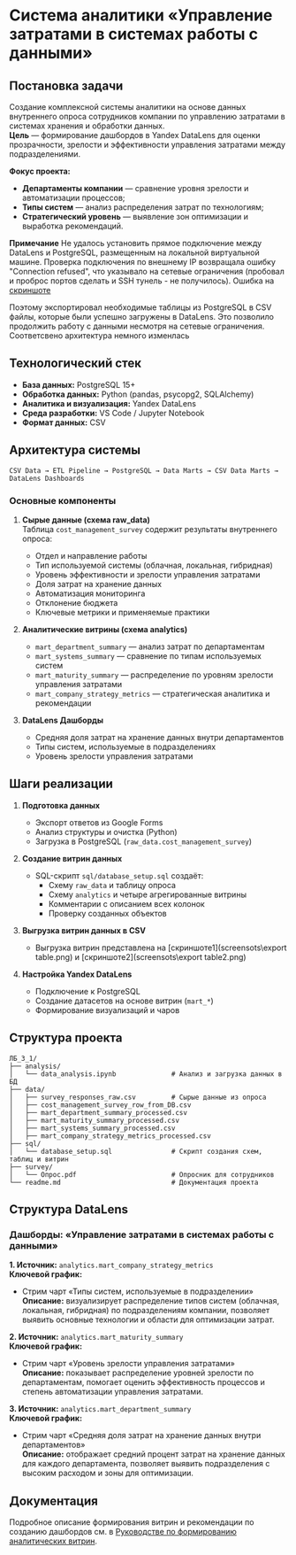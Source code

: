 # Система аналитики «Управление затратами в системах работы с данными»

## Постановка задачи

Создание комплексной системы аналитики на основе данных внутреннего опроса сотрудников компании по управлению затратами в системах хранения и обработки данных.  
**Цель** — формирование дашбордов в Yandex DataLens для оценки прозрачности, зрелости и эффективности управления затратами между подразделениями.

**Фокус проекта:**

- **Департаменты компании** — сравнение уровня зрелости и автоматизации процессов;  
- **Типы систем** — анализ распределения затрат по технологиям;  
- **Стратегический уровень** — выявление зон оптимизации и выработка рекомендаций.

**Примечание** 
Не удалось установить прямое подключение между DataLens и PostgreSQL, размещенным на локальной виртуальной машине. 
Проверка подключения по внешнему IP возвращала ошибку "Connection refused", что указывало на сетевые ограничения (пробовал и проброс портов сделать и SSH тунель - не получилось). Ошибка на [скриншоте](screenshots/error.png)

Поэтому экспортировал необходимые таблицы из PostgreSQL в CSV файлы, которые были успешно загружены в DataLens. 
Это позволило продолжить работу с данными несмотря на сетевые ограничения. 
Соответсвено архитектура немного изменлась


## Технологический стек

- **База данных:** PostgreSQL 15+  
- **Обработка данных:** Python (pandas, psycopg2, SQLAlchemy)  
- **Аналитика и визуализация:** Yandex DataLens  
- **Среда разработки:** VS Code / Jupyter Notebook  
- **Формат данных:** CSV  

## Архитектура системы
```
CSV Data → ETL Pipeline → PostgreSQL → Data Marts → CSV Data Marts → DataLens Dashboards
```
### Основные компоненты

1. **Сырые данные (схема raw_data)**  
   Таблица `cost_management_survey` содержит результаты внутреннего опроса:  
   - Отдел и направление работы  
   - Тип используемой системы (облачная, локальная, гибридная)  
   - Уровень эффективности и зрелости управления затратами  
   - Доля затрат на хранение данных  
   - Автоматизация мониторинга  
   - Отклонение бюджета  
   - Ключевые метрики и применяемые практики  

2. **Аналитические витрины (схема analytics)**  
   - `mart_department_summary` — анализ затрат по департаментам  
   - `mart_systems_summary` — сравнение по типам используемых систем  
   - `mart_maturity_summary` — распределение по уровням зрелости управления затратами  
   - `mart_company_strategy_metrics` — стратегическая аналитика и рекомендации  

3. **DataLens Дашборды**  
   - Средняя доля затрат на хранение данных внутри департаментов  
   - Типы систем, используемые в подразделениях  
   - Уровень зрелости управления затратами  

## Шаги реализации

1. **Подготовка данных**  
   - Экспорт ответов из Google Forms  
   - Анализ структуры и очистка (Python)  
   - Загрузка в PostgreSQL (`raw_data.cost_management_survey`)  

2. **Создание витрин данных**  
   - SQL-скрипт `sql/database_setup.sql` создаёт:  
     - Схему `raw_data` и таблицу опроса  
     - Схему `analytics` и четыре агрегированные витрины  
     - Комментарии с описанием всех колонок  
     - Проверку созданных объектов
       
3. **Выгрузка витрин данных в CSV**
     - Выгрузка витрин представлена на [скриншоте1](screensots\export table.png) и [скриншоте2](screensots\export table2.png) 
       
5. **Настройка Yandex DataLens**  
   - Подключение к PostgreSQL  
   - Создание датасетов на основе витрин (`mart_*`)  
   - Формирование визуализаций и чаров  

## Структура проекта

```
ЛБ_3_1/
├── analysis/
│   └── data_analysis.ipynb              # Анализ и загрузка данных в БД
├── data/
│   ├── survey_responses_raw.csv         # Сырые данные из опроса
│   ├── cost_management_survey_row_from_DB.csv
│   ├── mart_department_summary_processed.csv
│   ├── mart_maturity_summary_processed.csv
│   ├── mart_systems_summary_processed.csv
│   ├── mart_company_strategy_metrics_processed.csv
├── sql/
│   └── database_setup.sql               # Скрипт создания схем, таблиц и витрин
├── survey/
│   └── Опрос.pdf                        # Опросник для сотрудников
└── readme.md                            # Документация проекта
```

## Структура DataLens

### Дашборды: «Управление затратами в системах работы с данными»

**1. Источник:** `analytics.mart_company_strategy_metrics`  
**Ключевой график:**  
- Стрим чарт «Типы систем, используемые в подразделении»  
**Описание:** визуализирует распределение типов систем (облачная, локальная, гибридная) по подразделениям компании, позволяет выявить основные технологии и области для оптимизации затрат.  

**2. Источник:** `analytics.mart_maturity_summary`  
**Ключевой график:**  
- Стрим чарт «Уровень зрелости управления затратами»  
**Описание:** показывает распределение уровней зрелости по департаментам, помогает оценить эффективность процессов и степень автоматизации управления затратами.  

**3. Источник:** `analytics.mart_department_summary`  
**Ключевой график:**  
- Стрим чарт «Средняя доля затрат на хранение данных внутри департаментов»  
**Описание:** отображает средний процент затрат на хранение данных для каждого департамента, позволяет выявить подразделения с высоким расходом и зоны для оптимизации.  


## Документация

Подробное описание формирования витрин и рекомендации по созданию дашбордов см. в [Руководстве по формированию аналитических витрин]().
